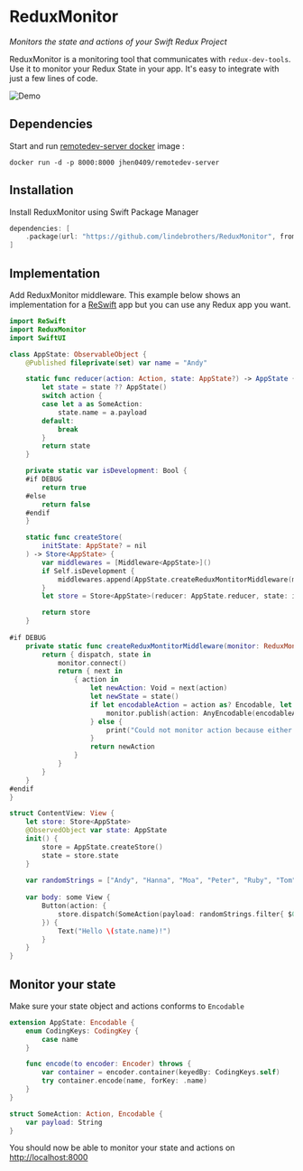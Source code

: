 # ReduxMonitor
*Monitors the state and actions of your Swift Redux Project*

ReduxMonitor is a monitoring tool that communicates with `redux-dev-tools`.  Use it to monitor your Redux State in your app. It's easy to integrate with just a few lines of code.

![Demo](https://github.com/lindebrothers/ReduxMonitor/blob/main/Example/ReduxMonitorDemo.gif)

## Dependencies
Start and run [remotedev-server docker](https://github.com/jhen0409/docker-remotedev-server) image :
```
docker run -d -p 8000:8000 jhen0409/remotedev-server
```

## Installation
Install ReduxMonitor using Swift Package Manager
```Swift
dependencies: [
    .package(url: "https://github.com/lindebrothers/ReduxMonitor", from: "0.0.0"),
]
```
## Implementation
Add ReduxMonitor middleware. This example below shows an implementation for a [ReSwift](https://github.com/ReSwift/ReSwift) app but you can use any Redux app you want.
``` Swift
import ReSwift
import ReduxMonitor
import SwiftUI

class AppState: ObservableObject {
    @Published fileprivate(set) var name = "Andy"

    static func reducer(action: Action, state: AppState?) -> AppState {
        let state = state ?? AppState()
        switch action {
        case let a as SomeAction:
            state.name = a.payload
        default:
            break
        }
        return state
    }

    private static var isDevelopment: Bool {
    #if DEBUG
        return true
    #else
        return false
    #endif
    }

    static func createStore(
        initState: AppState? = nil
    ) -> Store<AppState> {
        var middlewares = [Middleware<AppState>]()
        if Self.isDevelopment {
            middlewares.append(AppState.createReduxMontitorMiddleware(monitor: ReduxMonitor()))
        }
        let store = Store<AppState>(reducer: AppState.reducer, state: initState, middleware: middlewares)

        return store
    }
    
#if DEBUG
    private static func createReduxMontitorMiddleware(monitor: ReduxMonitorProvider) -> Middleware<Any> {
        return { dispatch, state in
            monitor.connect()
            return { next in
                { action in
                    let newAction: Void = next(action)
                    let newState = state()
                    if let encodableAction = action as? Encodable, let encodableState = newState as? Encodable {
                        monitor.publish(action: AnyEncodable(encodableAction), state: AnyEncodable(encodableState))
                    } else {
                        print("Could not monitor action because either state or action does not conform to encodable", action)
                    }
                    return newAction
                }
            }
        }
    }
#endif
}

struct ContentView: View {
    let store: Store<AppState>
    @ObservedObject var state: AppState
    init() {
        store = AppState.createStore()
        state = store.state
    }
    
    var randomStrings = ["Andy", "Hanna", "Moa", "Peter", "Ruby", "Tom", "Marcus", "Simon", "Jenny", "Mary", "Zlatan"]
    
    var body: some View {
        Button(action: {
            store.dispatch(SomeAction(payload: randomStrings.filter{ $0 != state.name }.randomElement()!))
        }) {
            Text("Hello \(state.name)!")
        }
    }
}

```
## Monitor your state
Make sure your state object and actions conforms to `Encodable`

``` Swift
extension AppState: Encodable {
    enum CodingKeys: CodingKey {
        case name
    }

    func encode(to encoder: Encoder) throws {
        var container = encoder.container(keyedBy: CodingKeys.self)
        try container.encode(name, forKey: .name)
    }
}

struct SomeAction: Action, Encodable {
    var payload: String
}
```
You should now be able to monitor your state and actions on [http://localhost:8000](http://localhost:8000)
